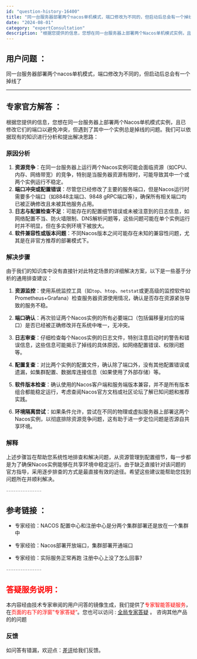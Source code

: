 ```yaml
---
id: "question-history-16400"
title: "同一台服务器部署两个nacos单机模式，端口修改为不同的，但启动后总会有一个掉线了"
date: "2024-08-01"
category: "expertConsultation"
description: "根据您提供的信息，您想在同一台服务器上部署两个Nacos单机模式实例，且已修改它们的端口以避免冲突，但遇到了其中一个实例总是掉线的问题。我们可以依据现有的知识进行分析和提出解决思路：### 原因分析1. **资源竞争**：在同一台服务器上运行两个Nacos实例可能会面临资源（如CPU、内存、网络带宽"
---
```


## 用户问题 ： 
 同一台服务器部署两个nacos单机模式，端口修改为不同的，但启动后总会有一个掉线了  

---------------
## 专家官方解答 ：

根据您提供的信息，您想在同一台服务器上部署两个Nacos单机模式实例，且已修改它们的端口以避免冲突，但遇到了其中一个实例总是掉线的问题。我们可以依据现有的知识进行分析和提出解决思路：

### 原因分析

1. **资源竞争**：在同一台服务器上运行两个Nacos实例可能会面临资源（如CPU、内存、网络带宽）的竞争，特别是当服务器资源有限时，可能导致其中一个或两个实例运行不稳定。
2. **端口冲突或配置错误**：尽管您已经修改了主要的服务端口，但是Nacos运行时需要多个端口（如8848主端口、9848 gRPC端口等），确保所有相关端口均已被正确修改且未被其他服务占用。
3. **日志与配置检查不足**：可能存在的配置细节错误或未被注意到的日志信息，如网络配置不当、防火墙限制、DNS解析问题等，这些问题可能在单个实例运行时并不明显，但在多实例环境下被放大。
4. **软件兼容性或版本问题**：不同Nacos版本之间可能存在未知的兼容性问题，尤其是在非官方推荐的部署模式下。

### 解决步骤

由于我们的知识库中没有直接针对此特定场景的详细解决方案，以下是一些基于分析的通用排查建议：

1. **资源监控**：使用系统监控工具（如`top`、`htop`、`netstat`或更高级的监控软件如Prometheus+Grafana）检查服务器资源使用情况，确认是否存在资源紧张导致的服务不稳。

2. **端口确认**：再次验证两个Nacos实例的所有必要端口（包括偏移量对应的端口）是否已经被正确修改并在系统中唯一，无冲突。

3. **日志审查**：仔细检查每个Nacos实例的日志文件，特别注意启动时的警告和错误信息，这些信息可能揭示了掉线的具体原因，如网络配置错误、权限问题等。

4. **配置复查**：对比两个实例的配置文件，确认除了端口外，没有其他配置错误或遗漏，如集群配置、数据库连接信息（如果使用了外部存储）等。

5. **软件版本检查**：确认使用的Nacos客户端和服务端版本兼容，并不是所有版本组合都能稳定运行，考虑查阅Nacos官方文档或社区论坛了解已知问题和推荐实践。

6. **环境隔离尝试**：如果条件允许，尝试在不同的物理或虚拟服务器上部署这两个Nacos实例，以彻底排除资源竞争问题，这有助于进一步定位问题是否源自共享环境。

### 解释

上述步骤旨在帮助您系统性地排查和解决问题，从资源管理到配置细节，每一步都是为了确保Nacos实例能够在共享环境中稳定运行。由于缺乏直接针对该问题的官方指导，采用逐步排查的方式是最直接有效的途径。希望这些建议能帮助您找到问题所在并顺利解决。


<font color="#949494">---------------</font> 


## 参考链接 ：

* 专家经验：NACOS 配置中心和注册中心是分两个集群部署还是放在一个集群中 
 
 * 专家经验：Nacos部署开放端口，集群部署开通端口 
 
 * 专家经验：实际服务正常再跑 注册中心上没了怎么回事? 


 <font color="#949494">---------------</font> 
 


## <font color="#FF0000">答疑服务说明：</font> 

本内容经由技术专家审阅的用户问答的镜像生成，我们提供了<font color="#FF0000">专家智能答疑服务</font>，在<font color="#FF0000">页面的右下的浮窗”专家答疑“</font>。您也可以访问 : [全局专家答疑](https://answer.opensource.alibaba.com/docs/intro) 。 咨询其他产品的的问题

### 反馈
如问答有错漏，欢迎点：[差评](https://ai.nacos.io/user/feedbackByEnhancerGradePOJOID?enhancerGradePOJOId=16413)给我们反馈。

